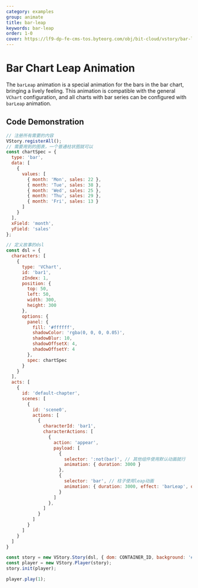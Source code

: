 ```yaml
---
category: examples
group: animate
title: bar-leap
keywords: bar-leap
order: 1-0
cover: https://lf9-dp-fe-cms-tos.byteorg.com/obj/bit-cloud/vstory/bar-leap.gif
---
```


# Bar Chart Leap Animation

The `barLeap` animation is a special animation for the bars in the bar chart, bringing a lively feeling. This animation is compatible with the general `VChart` configuration, and all charts with bar series can be configured with `barLeap` animation.

## Code Demonstration

```javascript livedemo template=vstory
// 注册所有需要的内容
VStory.registerAll();
// 需要用到的图表，一个普通柱状图就可以
const chartSpec = {
  type: 'bar',
  data: [
    {
      values: [
        { month: 'Mon', sales: 22 },
        { month: 'Tue', sales: 38 },
        { month: 'Wed', sales: 25 },
        { month: 'Thu', sales: 29 },
        { month: 'Fri', sales: 13 }
      ]
    }
  ],
  xField: 'month',
  yField: 'sales'
};

// 定义故事的dsl
const dsl = {
  characters: [
    {
      type: 'VChart',
      id: 'bar1',
      zIndex: 1,
      position: {
        top: 50,
        left: 50,
        width: 300,
        height: 300
      },
      options: {
        panel: {
          fill: '#ffffff',
          shadowColor: 'rgba(0, 0, 0, 0.05)',
          shadowBlur: 10,
          shadowOffsetX: 4,
          shadowOffsetY: 4
        },
        spec: chartSpec
      }
    }
  ],
  acts: [
    {
      id: 'default-chapter',
      scenes: [
        {
          id: 'scene0',
          actions: [
            {
              characterId: 'bar1',
              characterActions: [
                {
                  action: 'appear',
                  payload: [
                    {
                      selector: ':not(bar)', // 其他组件使用默认动画就行
                      animation: { duration: 3000 }
                    },
                    {
                      selector: 'bar', // 柱子使用leap动画
                      animation: { duration: 3000, effect: 'barLeap', oneByOne: true, dimensionCount: 5 }
                    }
                  ]
                },
              ]
            }
          ]
        }
      ]
    }
  ]
}

const story = new VStory.Story(dsl, { dom: CONTAINER_ID, background: '#ebecf0' });
const player = new VStory.Player(story);
story.init(player);

player.play(1);
```
